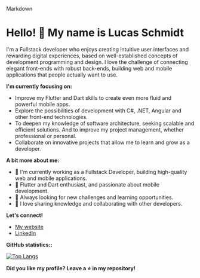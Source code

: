 Markdown
# Hello! 👋 My name is Lucas Schmidt


I'm a Fullstack developer who enjoys creating intuitive user interfaces and rewarding digital experiences, based on well-established concepts of development programming and design. I love the challenge of connecting elegant front-ends with robust back-ends, building web and mobile applications that people actually want to use.

**I'm currently focusing on:**

  * Improve my Flutter and Dart skills to create even more fluid and powerful mobile apps.
  * Explore the possibilities of development with C#, .NET, Angular and other front-end technologies.
  * To deepen my knowledge of software architecture, seeking scalable and efficient solutions. And to improve my project management, whether professional or personal.
  * Collaborate on innovative projects that allow me to learn and grow as a developer.

**A bit more about me:**

  * 🔭 I'm currently working as a Fullstack Developer, building high-quality web and mobile applications.
  * 🌱 Flutter and Dart enthusiast, and passionate about mobile development.
  * 🤔 Always looking for new challenges and learning opportunities.
  * 💬 I love sharing knowledge and collaborating with other developers.

**Let's connect!**

  * [My website](https://lschmidt.tech/#/home)
  * [LinkedIn](https://www.linkedin.com/in/lucasschmidt-459050182/)

**GitHub statistics::**

[![Top Langs](https://github-readme-stats.vercel.app/api/top-langs/?username=lschmidtdev)](https://github.com/anuraghazra/github-readme-stats)

**Did you like my profile? Leave a ⭐ in my repository!**

